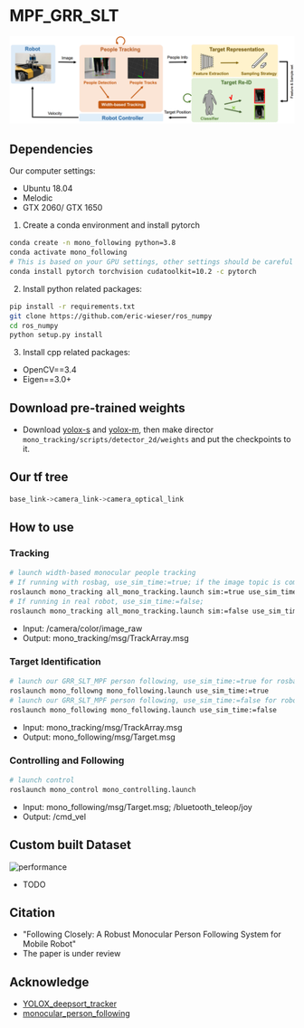 # MPF_GRR_SLT

<img src="pictures/following-closely-method.png" alt="following-closely-method" style="zoom: 100%;" />

## Dependencies
Our computer settings:
- Ubuntu 18.04
- Melodic
- GTX 2060/ GTX 1650
1. Create a conda environment and install pytorch
```bash
conda create -n mono_following python=3.8
conda activate mono_following
# This is based on your GPU settings, other settings should be careful
conda install pytorch torchvision cudatoolkit=10.2 -c pytorch
```
2. Install python related packages:
```bash
pip install -r requirements.txt
git clone https://github.com/eric-wieser/ros_numpy
cd ros_numpy
python setup.py install
```
3. Install cpp related packages:

- OpenCV==3.4
- Eigen==3.0+

## Download pre-trained weights

- Download [yolox-s](https://megvii-my.sharepoint.cn/:u:/g/personal/gezheng_megvii_com/EW62gmO2vnNNs5npxjzunVwB9p307qqygaCkXdTO88BLUg?e=NMTQYw) and [yolox-m](https://megvii-my.sharepoint.cn/:u:/g/personal/gezheng_megvii_com/ERMTP7VFqrVBrXKMU7Vl4TcBQs0SUeCT7kvc-JdIbej4tQ?e=1MDo9y), then make director `mono_tracking/scripts/detector_2d/weights` and put the checkpoints to it.

## Our tf tree
```bash
base_link->camera_link->camera_optical_link
```

## How to use

### Tracking

```bash
# launch width-based monocular people tracking
# If running with rosbag, use_sim_time:=true; if the image topic is compressed, sim:=true
roslaunch mono_tracking all_mono_tracking.launch sim:=true use_sim_time:=true
# If running in real robot, use_sim_time:=false;
roslaunch mono_tracking all_mono_tracking.launch sim:=false use_sim_time:=false
```
- Input: /camera/color/image_raw
- Output: mono_tracking/msg/TrackArray.msg

### Target Identification

```bash
# launch our GRR_SLT_MPF person following, use_sim_time:=true for rosbag
roslaunch mono_followng mono_following.launch use_sim_time:=true
# launch our GRR_SLT_MPF person following, use_sim_time:=false for robot running
roslaunch mono_following mono_following.launch use_sim_time:=false
```
- Input: mono_tracking/msg/TrackArray.msg
- Output: mono_following/msg/Target.msg


### Controlling and Following

```bash
# launch control
roslaunch mono_control mono_controlling.launch
```
- Input: mono_following/msg/Target.msg; /bluetooth_teleop/joy
- Output: /cmd_vel

## Custom built Dataset
<img src="pictures/performance.gif" alt="performance" style="zoom: 100%;" />

- TODO

## Citation
- "Following Closely: A Robust Monocular Person Following System for Mobile Robot"
- The paper is under review

## Acknowledge
- [YOLOX_deepsort_tracker](https://github.com/pmj110119/YOLOX_deepsort_tracker)
- [monocular_person_following](https://github.com/koide3/monocular_person_following)

